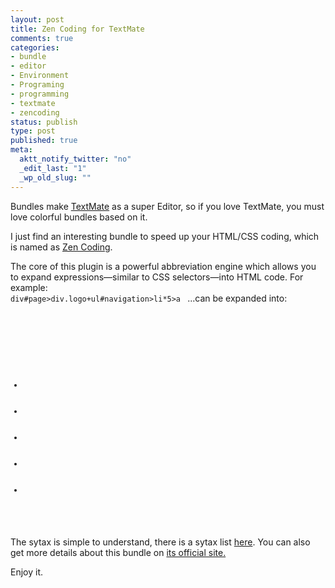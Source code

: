 ```yaml
--- 
layout: post
title: Zen Coding for TextMate
comments: true
categories:
- bundle
- editor
- Environment
- Programing
- programming
- textmate
- zencoding
status: publish
type: post
published: true
meta: 
  aktt_notify_twitter: "no"
  _edit_last: "1"
  _wp_old_slug: ""
---
```

Bundles make <a href="http://macromates.com/">TextMate</a> as a super Editor, so if you love TextMate, you must love colorful bundles based on it.

I just find an interesting bundle to speed up your HTML/CSS coding, which is named as <a href="https://github.com/sergeche/zen-coding">Zen Coding</a>.

The core of this plugin is a powerful abbreviation engine which allows you to expand expressions—similar to CSS selectors—into HTML code. For example:
<code lang="html">
div#page>div.logo+ul#navigation>li*5>a
</code>
...can be expanded into:
<code lang="html">
<div id="page">
        <div class="logo"></div>
        <ul id="navigation">
                <li><a href=""></a></li>
                <li><a href=""></a></li>
                <li><a href=""></a></li>
                <li><a href=""></a></li>
                <li><a href=""></a></li>
        </ul>
</div>
</code>
The sytax is simple to understand, there is a sytax list <a href="http://code.google.com/p/zen-coding/wiki/ZenHTMLSelectorsEn">here</a>. You can also get more details about this bundle on <a href="http://code.google.com/p/zen-coding/">its official site.</a>

Enjoy it.
